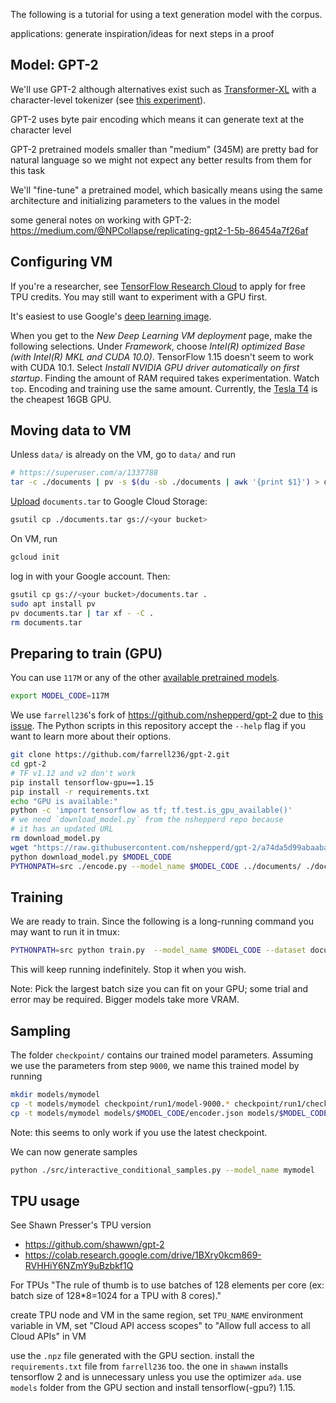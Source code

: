 <!--
* size of pretrained model
* GPT-2 vs transformer xl
* optimizer
* learning rate
-->
<!--
encoding got to about half of 1.7GB train.txt with 24GB of RAM,
48GB was plenty.
for 10GB dataset peak memory during encoding was 29GB, took 3.5hrs.
training required same memory.
for 117M, we can have a batch size of 3 on T4.
-->

The following is a tutorial for using a text generation model with the corpus.

applications: generate inspiration/ideas for next steps in a proof

## Model: GPT-2

We'll use GPT-2 although alternatives exist such as
[Transformer-XL](https://github.com/kimiyoung/transformer-xl) with a
character-level tokenizer (see
[this experiment](https://arxiv.org/abs/1912.01982)).

GPT-2 uses byte pair encoding which means it can generate text at the
character level

GPT-2 pretrained models smaller than "medium" (345M) are pretty bad for natural
language so we might not expect any better results from them for this task

We'll "fine-tune" a pretrained model, which basically means using the same
architecture and initializing parameters to the values in the model

some general notes on working with GPT-2:
https://medium.com/@NPCollapse/replicating-gpt2-1-5b-86454a7f26af

## Configuring VM

If you're a researcher, see [TensorFlow Research Cloud](https://www.tensorflow.org/tfrc)
to apply for free TPU credits.
You may still want to experiment with a GPU first.

It's easiest to use Google's
[deep learning image](https://console.cloud.google.com/marketplace/details/click-to-deploy-images/deeplearning?_ga=2.41035681.2087968058.1597093079-761847582.1591646209).

When you get to the _New Deep Learning VM deployment_ page, make the
following selections.
Under _Framework_, choose _Intel(R) optimized Base (with Intel(R) MKL and
CUDA 10.0)_.
TensorFlow 1.15 doesn't seem to work with CUDA 10.1.
Select _Install NVIDIA GPU driver automatically on first startup_.
Finding the amount of RAM required takes experimentation. Watch `top`. Encoding
and training use the same amount.
Currently, the [Tesla T4](https://cloud.google.com/compute/gpus-pricing) is the
cheapest 16GB GPU.

## Moving data to VM

Unless `data/` is already on the VM, go to `data/` and run
```bash
# https://superuser.com/a/1337788
tar -c ./documents | pv -s $(du -sb ./documents | awk '{print $1}') > documents.tar
```
[Upload](https://cloud.google.com/storage/docs/gsutil_install)
`documents.tar` to Google Cloud Storage:
```bash
gsutil cp ./documents.tar gs://<your bucket>
```
On VM, run
```bash
gcloud init
```
log in with your Google account.
Then:
```bash
gsutil cp gs://<your bucket>/documents.tar .
sudo apt install pv
pv documents.tar | tar xf - -C .
rm documents.tar
```

## Preparing to train (GPU)

You can use `117M` or any of the other [available pretrained
models](https://github.com/openai/gpt-2/issues/209#issuecomment-554246634).
```bash
export MODEL_CODE=117M
```
We use `farrell236`'s fork of
https://github.com/nshepperd/gpt-2
due to [this issue](https://github.com/nshepperd/gpt-2/issues/33).
The Python scripts in this repository accept the `--help` flag if you want
to learn more about their options.
```bash
git clone https://github.com/farrell236/gpt-2.git
cd gpt-2
# TF v1.12 and v2 don't work
pip install tensorflow-gpu==1.15
pip install -r requirements.txt
echo "GPU is available:"
python -c 'import tensorflow as tf; tf.test.is_gpu_available()'
# we need `download_model.py` from the nshepperd repo because
# it has an updated URL
rm download_model.py
wget "https://raw.githubusercontent.com/nshepperd/gpt-2/a74da5d99abaaba920de8131d64da2862a8f213b/download_model.py"
python download_model.py $MODEL_CODE
PYTHONPATH=src ./encode.py --model_name $MODEL_CODE ../documents/ ./documents.npz
```

## Training

We are ready to train.
Since the following is a long-running command you may want to run it in tmux:
```bash
PYTHONPATH=src python train.py  --model_name $MODEL_CODE --dataset documents.npz --batch_size 3 --save_every 50 --sample_every 20 --sample_num 1 --sample_length 128 --val_every 100
```

This will keep running indefinitely. Stop it when you wish.

Note: Pick the largest batch size you can fit on your GPU;
some trial and error may be required.
Bigger models take more VRAM.


## Sampling

The folder `checkpoint/` contains our trained model parameters.
Assuming we use the parameters from step `9000`, we name this trained model
by running
```bash
mkdir models/mymodel
cp -t models/mymodel checkpoint/run1/model-9000.* checkpoint/run1/checkpoint
cp -t models/mymodel models/$MODEL_CODE/encoder.json models/$MODEL_CODE/hparams.json models/$MODEL_CODE/vocab.bpe
```
Note: this seems to only work if you use the latest checkpoint.

We can now generate samples
```bash
python ./src/interactive_conditional_samples.py --model_name mymodel
```

## TPU usage

See Shawn Presser's TPU version
* https://github.com/shawwn/gpt-2
* https://colab.research.google.com/drive/1BXry0kcm869-RVHHiY6NZmY9uBzbkf1Q

For TPUs "The rule of thumb is to use batches of 128 elements per
core (ex: batch size of 128*8=1024 for a TPU with 8 cores)."

create TPU node and VM in the same region, set `TPU_NAME` environment variable in VM, set "Cloud API access scopes" to 
"Allow full access to all Cloud APIs" in VM

use the `.npz` file generated with the GPU section. install the `requirements.txt` file from `farrell236` too.
the one in `shawwn` installs tensorflow 2 and is unnecessary unless you use the optimizer `ada`.
use `models` folder from the GPU section and install tensorflow(-gpu?) 1.15.

